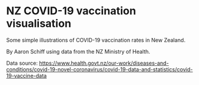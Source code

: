 # NZ COVID-19 vaccination visualisation

Some simple illustrations of COVID-19 vaccination rates in New Zealand. 

By Aaron Schiff using data from the NZ Ministry of Health. 

Data source: https://www.health.govt.nz/our-work/diseases-and-conditions/covid-19-novel-coronavirus/covid-19-data-and-statistics/covid-19-vaccine-data

